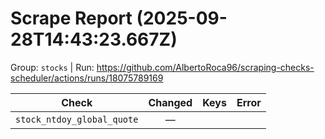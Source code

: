 # Scrape Report (2025-09-28T14:43:23.667Z)

Group: `stocks`  |  Run: https://github.com/AlbertoRoca96/scraping-checks-scheduler/actions/runs/18075789169

| Check | Changed | Keys | Error |
|---|:---:|:--|:--|
| `stock_ntdoy_global_quote` | — |  |  |
